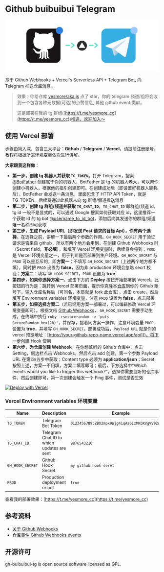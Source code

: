 # Github buibuibui Telegram

![](thumbnail.png)

基于 Github Webhooks + Vercel's Serverless API + Telegram Bot, 向 Telegram 推送仓库消息。

> 效果：你给仓库 [yesmore/aka.js](https://github.com/yesmore/aka.js) 点了 star，你的 telegram 频道/组将会收到一个包含各种元数据(可选)的点赞信息, 其他 github event 类似。
>
> 这是部署在我的 tg 群组([https://t.me/yesmore_cc](https://t.me/yesmore_cc))推送，欢迎加入～

## 使用 Vercel 部署

步骤由简入深，包含三大平台：**Github** / **Telegram** / **Vercel**，请提前注册账号，教程将根据所需[环境变量](#Vercel-Environment-variables-环境变量)依次进行讲解。

**大家跟我这样做**：

- **第一步，创建 tg 机器人并获取 `TG_TOKEN`**。打开 Telegram，搜索 [@BotFather](https://t.me/BotFather) 创建属于你的机器人，BotFather 是 tg 的机器人老大，可以帮你创建小机器人，根据他的指引创建即可。在创建成功后（即设置好机器人昵称后），BotFather 会发送一条消息，里面包含了 HTTP API Token，就是 TG_TOKEN。后续将通过此机器人向 tg 群组/频道推送消息
- **第二步，创建 tg 群组/频道并获取 `TG_CHAT_ID`**。`TG_CHAT_ID` 即群组/频道 id，tg id 一般不是显式的，可以通过 Google 搜索如何获取对应 id，这里推荐一个获取 id 的 tg bot [@username_to_id_bot](https://t.me/username_to_id_bot)，添加后向其发送你的群组/频道唯一名称即可获取
- **第三步，生成 Payload URL（即发送 Post 请求的目标 Api），你有两个选择**。在选择之前，讲解一下最后两个参数的作用。`GH_HOOK_SECRET` 用于验证请求是否来自 github，所以有两个地方会用到，在创建 Github Webhooks 时（Secret field，**非必填**），和填写 Vercel 环境变量时，后续将会将到；`PROD` 是 Vercel 环境变量之一，用于判断是否部署到生产环境。`GH_HOOK_SECRET` 与 `PROD` 可以是互斥的，即**方案一**：不填写 `GH_HOOK_SECRET`（上述两个地方都不填），同时把 `PROD` 设置为 **false**，因为非 production 环境会忽略 secrt 校验；**方案二**：填写 `GH_HOOK_SECRET`，`PROD` 设置为 **true**
- **第四步，如果你选择方案一**。点击下方的 **Deploy** 按钮开始部署到 Vercel。此按钮的行为是：跳转到 Vercel 部署页面，提示你克隆本[仓库](https://github.com/yesmore/gh-buibuibui-tg)到你的 Github 账号下，输入仓库名称后（可同名，本质就是 fork 此仓库），点击 create，然后填写 Environment variables 环境变量，注意 `PROD` 设置为 **false**，点击部署
- **第五步，如果选择方案二**（若已经用方案一部署过，可以编辑修改 Vercel 环境变量即可）。根据文档 [Github Webhooks](https://docs.github.com/zh/developers/webhooks-and-events/webhooks/about-webhooks)，
`GH_HOOK_SECRET` 需要手动生成，在终端中执行 `ruby -rsecurerandom -e 'puts SecureRandom.hex(20)'`，并保存，接着同方案一操作，注意环境变量 `PROD` 设置为 **true**，并填写 `GH_HOOK_SECRET`。部署成功后，`Payload URL` 就是你的 vercel 预览地址：[https://your-github-repo-name.vercel.app/api]()，将下一步创建 Hook 使用
- **第六步，为仓库创建 Webhook**，在你想监听的 Github 仓库中，点击 Setting，侧边栏点击 Webhooks，然后点击 add 创建，第一个参数 Payload URL 在第四/五步中获取；Content type 必须为 **application/json**；Secret 按照上述，方案一不用填，方案二填写即可；最后，下方选择中“Which events would you like to trigger this webhook?”，选择你需要监听的仓库事件，然后创建即可，第一次创建会触发一个 Ping 事件，测试是否生效

[![Deploy with Vercel](https://vercel.com/button)](https://vercel.com/new/git/external?repository-url=https%3A%2F%2Fgithub.com%2Fyesmore%2Fgh-buibuibui-tg&env=TG_TOKEN,TG_CHAT_ID,GH_HOOK_SECRET,PROD&envDescription=Environment%20variables%20needed%20to%20setup%20notifier&envLink=https%3A%2F%2Fgithub.com%2Fyesmore%2Fgh-buibuibui-tg%23environment-variables&project-name=gh-buibuibui-tg&repo-name=gh-buibuibui-tg)

### Vercel Environment variables 环境变量

| Name             | Description                                | Example                                          |
| ---------------- | ------------------------------------------ | ------------------------------------------------ |
| `TG_TOKEN`       | Telegram Bot Token                         | `0123456789:ZBX2mpx9Wjg4iqAs6izMKDXVgVV92dtOA0a` |
| `TG_CHAT_ID`     | Telegram Chat ID to which updates are sent | `9876543210`                                     |
| `GH_HOOK_SECRET` | Github Hook Secret                         | `my github hook seret`                           |
| `PROD`           | Production deployment or not               | `true`                                           |

查看我的部署效果：[https://t.me/yesmore_cc](https://t.me/yesmore_cc)

## 参考资料

- [关于 Github Webhooks](https://docs.github.com/zh/developers/webhooks-and-events/webhooks/about-webhooks)
- [仓库事件 Github Webhooks events ](https://docs.github.com/zh/developers/webhooks-and-events/webhooks/webhook-events-and-payloads)

## 开源许可

gh-buibuibui-tg is open source software licensed as GPL.